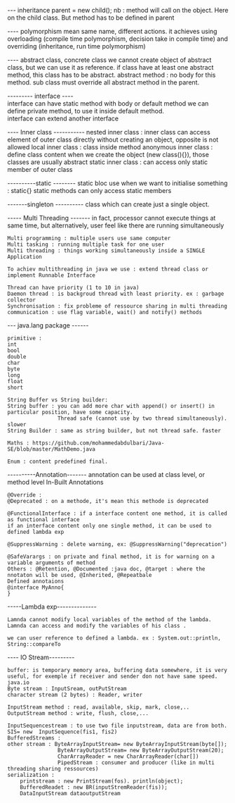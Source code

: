 --- inheritance
parent = new child();
nb : method will call on the object. Here on the child class. But method has to be defined in parent

---- polymorphism
    mean same name, different actions.
    it achieves using overloading (compile time polymorphism, decision take in compile time) 
    and overriding (inheritance, run time polymorphism)

---- abstract class, concrete class
    we cannot create object of abstract class, but we can use it as reference.
    if class have at least one abstract method, this class has to be abstract.
    abstract method : no body for this method.
    sub class must override all abstract method in the parent.

--------- interface  ----   
    interface can have static method with body or default method
    we can define private method, to use it inside default method.    
    interface can extend another interface

----  Inner class -----------
    nested inner class : inner class can access element of outer class directly without creating an object, opposite is not allowed
    local inner class : class inside method 
    anonymous inner class : define class content when we create the object (new class(){}), those classes are usually abstract
    static inner class : can access only static member of outer class

----------static --------
    static bloc use when we want to initialise something : static{}
    static methods can only access static members

-------singleton ----------
    class which can create just a single object.

----- Multi Threading -------
    in fact, processor cannot execute things at same time, but alternatively, user feel like there are running simultaneously
    
    Multi programming : multiple users use same computer
    Multi tasking : running multiple task for one user
    Multi threading : things working simultaneously inside a SINGLE Application

    To achiev multithreading in java we use : extend thread class or implement Runnable Interface

    Thread can have priority (1 to 10 in java)
    Daemon thread : is backgroud thread with least priority. ex : garbage collector
    Synchronisation : fix probleme of ressource sharing in multi threading
    communication : use flag variable, wait() and notify() methods

--- java.lang package ------

    primitive : 
    int
    bool
    double
    char
    byte
    long
    float
    short

    String Buffer vs String builder:
    String buffer : you can add more char with append() or insert() in particular position, have some capacity.
                    Thread safe (cannot use by two thread simultaneously). slower
    String Builder : same as string builder, but not thread safe. faster

    Maths : https://github.com/mohammedabdulbari/Java-SE/blob/master/MathDemo.java

    Enum : content predefined final.

----------Annotation-------
    annotation can be used at class level, or method level
    In-Built Annotations

    @Override :
    @Deprecated : on a methode, it's mean this methode is deprecated

    @FunctionalInterface : if a interface content one method, it is called as functional interface
    if an interface content only one single method, it can be used to defined lambda exp

    @SuppressWarning : delete warning, ex: @SuppressWarning("deprecation")

    @SafeVarargs : on private and final method, it is for warning on a variable arguments of method
    Others : @Retention, @Documented :java doc, @target : where the nnotaton will be used, @Inherited, @Repeatbale
    Defined annotaions
    @interface MyAnno{
    }

-----Lambda exp--------------

    Lamnda cannot modify local variables of the method of the lambda.
    Lamnda can access and modify the variables of his class .

    we can user reference to defined a lambda. ex : System.out::println, String::compareTo

---- IO Stream---------

    buffer: is temporary memory area, buffering data somewhere, it is very useful, for exemple if receiver and sender don not have same speed.
    java.io
    Byte stream : InputSream, outPutStream
    character stream (2 bytes) : Reader, writer

    InputStream method : read, available, skip, mark, close,..
    OutputStream method : write, flush, close,...

    InputSequencestream : to use two file inputstream, data are from both. SIS= new  InputSequence(fis1, fis2)
    BufferedStreams :                
    other stream : ByteArrayInputStream= new ByteArrayInputStream(byte[]);
                    ByteArrayOutputStream= new ByteArrayOutputStream(20);
                    CharArrayReader = new CharArrayReader(char[])
                    PipedStream : consumer and producer (like in multi threading sharing ressources)
    serialization : 
        printstream : new PrintStream(fos). println(object);
        BufferedReadet : new BR(inputStremReader(fis));
        DataInputStream dataoutputStream